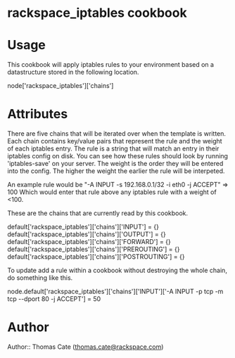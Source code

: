 # rackspace_iptables cookbook

# Usage
This cookbook will apply iptables rules to your environment based on a datastructure stored in the following location.  
  
node['rackspace_iptables']['chains']

# Attributes
There are five chains that will be iterated over when the template is written. Each chain contains key/value pairs that
represent the rule and the weight of each iptables entry. The rule is a string that will match an entry in their iptables config on disk. You can see how these rules should look by running 'iptables-save' on your server. The weight is the order they will be entered into the config. The higher the weight the earlier the rule will be interpeted.
  
An example rule would be 
"-A INPUT -s 192.168.0.1/32 -i eth0 -j ACCEPT" => 100
Which would enter that rule above any iptables rule with a weight of <100.

These are the chains that are currently read by this cookbook.

default['rackspace_iptables']['chains']['INPUT'] = {}
default['rackspace_iptables']['chains']['OUTPUT'] = {}
default['rackspace_iptables']['chains']['FORWARD'] = {}
default['rackspace_iptables']['chains']['PREROUTING'] = {}
default['rackspace_iptables']['chains']['POSTROUTING'] = {}
  
  
To update add a rule within a cookbook without destroying the whole chain, do something like this.

node.default['rackspace_iptables']['chains']['INPUT']['-A INPUT -p tcp -m tcp --dport 80 -j ACCEPT'] = 50

# Author

Author:: Thomas Cate (thomas.cate@rackspace.com)
